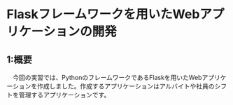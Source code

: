 # Flaskフレームワークを用いたWebアプリケーションの開発
## 1:概要
　今回の実習では、PythonのフレームワークであるFlaskを用いたWebアプリケーションを作成しました。作成するアプリケーションはアルバイトや社員のシフトを管理するアプリケーションです。
